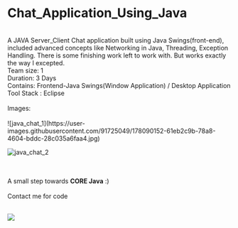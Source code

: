 # Chat_Application_Using_Java
<br>
A JAVA Server_Client Chat application built using Java Swings(front-end), included advanced concepts like Networking in Java, Threading, Exception Handling. There is some finishing work left to work with. But works exactly the way I excepted. 
<br>
Team size: 1
<br>
Duration: 3 Days
<br>
Contains: Frontend-Java Swings(Window Application) / Desktop Application
<br>
Tool Stack : Eclipse
<br><br>
Images:
<br><br>
![java_chat_1](https://user-images.githubusercontent.com/91725049/178090152-61eb2c9b-78a8-4604-bddc-28c035a6faa4.jpg)

![java_chat_2](https://user-images.githubusercontent.com/91725049/178090119-e940b8bc-3d03-4cc3-bce0-e2e4f46b703e.jpg)

<br><br>
A small step towards <strong>CORE Java</strong> :)
<br>
<br> Contact me for code<br>
<br>

[![](https://visitcount.itsvg.in/api?id=Akash-L-M&label=Profile%20Views&color=6&icon=3&pretty=true)](https://visitcount.itsvg.in)
